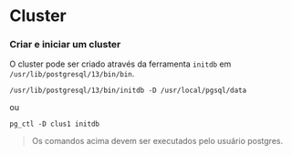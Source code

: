 # Cluster

### Criar e iniciar um cluster

O cluster pode ser criado através da ferramenta `initdb` em `/usr/lib/postgresql/13/bin/bin`.

```
/usr/lib/postgresql/13/bin/initdb -D /usr/local/pgsql/data
```

ou 

```
pg_ctl -D clus1 initdb
```

> Os comandos acima devem ser executados pelo usuário postgres.
